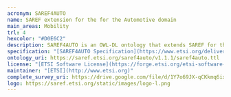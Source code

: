 ```yaml
--- 
acronym: SAREF4AUTO
name: SAREF extension for the for the Automotive domain
main_areas: Mobility
trl: 4
hexcolor: "#D0E6C2"
description: SAREF4AUTO is an OWL-DL ontology that extends SAREF for the Automotive domain. SAREF4AUTO currently focuses on three examples, which are the "Platooning", "Automated Valet Parking (AVP)" and "Vehicle environment with Vulnerable Road Users (VRU)" use cases. Various other examples exist in the Automotive domain. As all the SAREF ontologies, SAREF4AUTO is a dynamic semantic model that is meant to evolve over time.
specification: "[SAREF4AUTO Specification](https://www.etsi.org/deliver/etsi_ts/103400_103499/10341007/01.01.01_60/ts_10341007v010101p.pdf), [SAREF4AUTO Overview](https://saref.etsi.org/saref4auto), [SAREF4AUTO Overview v1.1.1](https://saref.etsi.org/saref4auto/v1.1.1/)"
ontology_uri: https://saref.etsi.org/saref4auto/v1.1.1/saref4auto.ttl
license: "[ETSI Software License](https://forge.etsi.org/etsi-software-license)"
maintainer: "[ETSI](http://www.etsi.org)"
complete_survey_uri: https://drive.google.com/file/d/1Y7o69JX-qCKkmq6ixoiWWffYv_qTHf2T/view
logo: https://saref.etsi.org/static/images/logo-l.png
--- 
```

